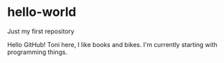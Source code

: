# hello-world
Just my first repository

Hello GitHub!
Toni here, I like books and bikes.
I'm currently starting with programming things.
